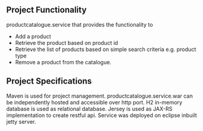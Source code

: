 Project Functionality
---------------------
productcatalogue.service that provides the functionality to
- Add a product
- Retrieve the product based on product id
- Retrieve the list of products based on simple search criteria e.g. product type
- Remove a product from the catalogue.

Project Specifications
-------------
Maven is used for project management. 
productcatalogue.service.war can be independently hosted and accessible over http port. 
H2 in-memory database is used as relational database.
Jersey is used as JAX-RS implementation to create restful api.
Service was deployed on eclipse inbuilt jetty server.
